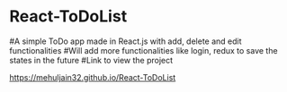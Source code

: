 # React-ToDoList
#A simple ToDo app made in React.js with add, delete and edit functionalities
#Will add more functionalities like login, redux to save the states in the future
#Link to view the project

https://mehuljain32.github.io/React-ToDoList

